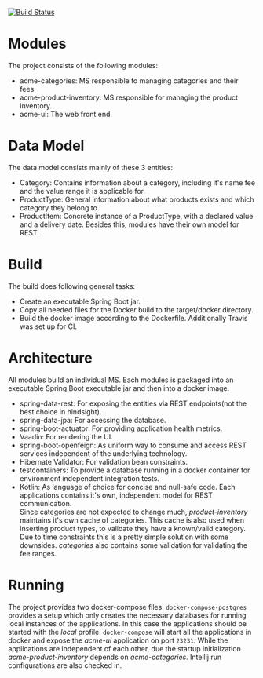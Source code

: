 [![Build Status](https://travis-ci.com/Phil-Ba/Acme.svg?branch=master)](https://travis-ci.com/Phil-Ba/Acme)
# Modules
The project consists of the following modules:
- acme-categories: MS responsible to managing categories and their fees.
- acme-product-inventory: MS responsible for managing the product inventory.
- acme-ui: The web front end.

# Data Model
The data model consists mainly of these 3 entities:
- Category: Contains information about a category, including it's name fee and the value range it is applicable for. 
- ProductType: General information about what products exists and which category they belong to.
- ProductItem: Concrete instance of a ProductType, with a declared value and a delivery date.
Besides this, modules have their own model for REST.

# Build
The build does following general tasks:
- Create an executable Spring Boot jar.
- Copy all needed files for the Docker build to the target/docker directory.
- Build the docker image according to the Dockerfile.
Additionally Travis was set up for CI.

# Architecture
All modules build an individual MS. Each modules is packaged into an executable Spring Boot executable jar and then
into a docker image. 
- spring-data-rest: For exposing the entities via REST endpoints(not the best choice in hindsight).
- spring-data-jpa: For accessing the database.
- spring-boot-actuator: For providing application health metrics.
- Vaadin: For rendering the UI.
- spring-boot-openfeign: As uniform way to consume and access REST services independent of the underlying technology.
- Hibernate Validator: For validation bean constraints.
- testcontainers: To provide a database running in a docker container for environment independent integration tests.
- Kotlin: As language of choice for concise and null-safe code.
Each applications contains it's own, independent model for REST communication.  
Since categories are not expected to change much, _product-inventory_ maintains it's own cache of categories. This cache
is also used when inserting product types, to validate they have a known/valid category. Due to time constraints this is
a pretty simple solution with some downsides. _categories_ also contains some validation for validating the fee ranges.

# Running
The project provides two docker-compose files. `docker-compose-postgres` provides a setup which only creates the necessary
databases for running local instances of the applications. In this case the applications should be started with the _local_
profile.  `docker-compose` will start all the applications in docker and expose the _acme-ui_ application on port `23231`.
While the applications are independent of each other, due the startup initialization _acme-product-inventory_ depends on
_acme-categories_.
Intellij run configurations are also checked in. 